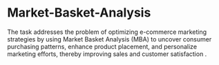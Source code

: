 # Market-Basket-Analysis
The task addresses the problem of optimizing e-commerce marketing strategies by using Market Basket Analysis (MBA) to uncover consumer purchasing patterns, enhance product placement, and personalize marketing efforts, thereby improving sales and customer satisfaction .

